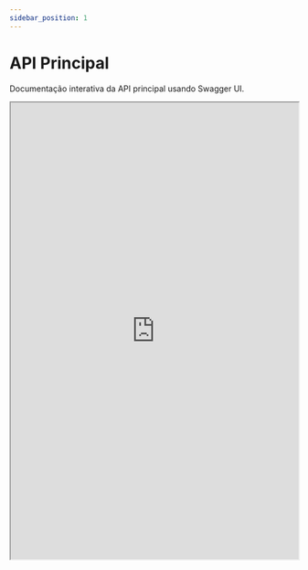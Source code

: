 ```yaml
---
sidebar_position: 1
---
```


# API Principal

Documentação interativa da API principal usando Swagger UI.

<div style={{ padding: '1rem 0' }}>
  <iframe 
    src="https://petstore.swagger.io/?url=/api/openapi.yaml"
    width="100%" 
    height="800px" 
    style={{ border: 'none', borderRadius: '8px' }}
    title="API Principal - Swagger UI"
  />
</div>

## 📋 Informações da API

- **Versão**: 1.0.0
- **Especificação**: OpenAPI 3.0
- **Base URL**: `https://api.exemplo.com/v1`

## 🔧 Como Usar

1. **Explore os endpoints** na interface acima
2. **Teste as chamadas** diretamente no Swagger UI
3. **Veja os exemplos** de requisição e resposta
4. **Baixe o arquivo OpenAPI** para usar em outras ferramentas

## 📁 Arquivo OpenAPI

[Download do arquivo YAML](/api/openapi.yaml)
